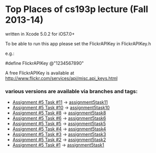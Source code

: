 # Top Places of cs193p lecture (Fall 2013-14)

written in Xcode 5.0.2 for iOS7.0+


To be able to run this app please set the FlickrAPIKey in FlickrAPIKey.h

e.g.:

\#define FlickrAPIKey @"1234567890"

A free FlickrAPIKey is available at
   http://www.flickr.com/services/api/misc.api_keys.html


### various versions are available via branches and tags:

+ [Assignment #5 Task #11](http://cs193p.m2m.at/cs193p-assignment-5-task-11-fall-2013-14/) -> [assignment5task11](https://github.com/m2mtech/topplaces-2013-14/tree/assignment5task11)
+ [Assignment #5 Task #10](http://cs193p.m2m.at/cs193p-assignment-5-task-10-fall-2013-14/) -> [assignment5task10](https://github.com/m2mtech/topplaces-2013-14/tree/assignment5task10)
+ [Assignment #5 Task #8](http://cs193p.m2m.at/cs193p-assignment-5-task-8-fall-2013-14/) -> [assignment5task8](https://github.com/m2mtech/topplaces-2013-14/tree/assignment5task8)
+ [Assignment #5 Task #6](http://cs193p.m2m.at/cs193p-assignment-5-task-6-fall-2013-14/) -> [assignment5task6](https://github.com/m2mtech/topplaces-2013-14/tree/assignment5task6)
+ [Assignment #5 Task #5](http://cs193p.m2m.at/cs193p-assignment-5-task-5-fall-2013-14/) -> [assignment5task5](https://github.com/m2mtech/topplaces-2013-14/tree/assignment5task5)
+ [Assignment #5 Task #4](http://cs193p.m2m.at/cs193p-assignment-5-task-4-fall-2013-14/) -> [assignment5task4](https://github.com/m2mtech/topplaces-2013-14/tree/assignment5task4)
+ [Assignment #5 Task #3](http://cs193p.m2m.at/cs193p-assignment-5-task-3-fall-2013-14/) -> [assignment5task3](https://github.com/m2mtech/topplaces-2013-14/tree/assignment5task3)
+ [Assignment #5 Task #2](http://cs193p.m2m.at/cs193p-assignment-5-task-2-fall-2013-14/) -> [assignment5task2](https://github.com/m2mtech/topplaces-2013-14/tree/assignment5task2)
+ [Assignment #5 Task #1](http://cs193p.m2m.at/cs193p-assignment-5-task-1-fall-2013-14/) -> [assignment5task1](https://github.com/m2mtech/topplaces-2013-14/tree/assignment5task1)

